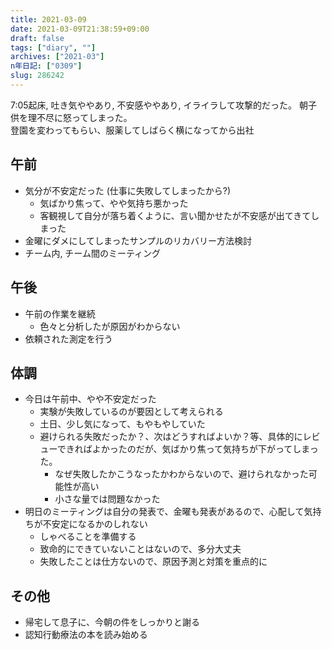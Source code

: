 ```yaml
---
title: 2021-03-09
date: 2021-03-09T21:38:59+09:00
draft: false
tags: ["diary", ""]
archives: ["2021-03"]
n年日記: ["0309"]
slug: 286242
---
```

7:05起床, 吐き気ややあり, 不安感ややあり, イライラして攻撃的だった。
朝子供を理不尽に怒ってしまった。  
登園を変わってもらい、服薬してしばらく横になってから出社
## 午前
- 気分が不安定だった (仕事に失敗してしまったから?)
  - 気ばかり焦って、やや気持ち悪かった
  - 客観視して自分が落ち着くように、言い聞かせたが不安感が出てきてしまった
- 金曜にダメにしてしまったサンプルのリカバリー方法検討
- チーム内, チーム間のミーティング
## 午後
- 午前の作業を継続
  - 色々と分析したが原因がわからない
- 依頼された測定を行う
## 体調
- 今日は午前中、やや不安定だった
  - 実験が失敗しているのが要因として考えられる
  - 土日、少し気になって、もやもやしていた
  - 避けられる失敗だったか？、次はどうすればよいか？等、具体的にレビューできればよかったのだが、気ばかり焦って気持ちが下がってしまった。
    - なぜ失敗したかこうなったかわからないので、避けられなかった可能性が高い
    - 小さな量では問題なかった
- 明日のミーティングは自分の発表で、金曜も発表があるので、心配して気持ちが不安定になるかのしれない  
  - しゃべることを準備する
  - 致命的にできていないことはないので、多分大丈夫
  - 失敗したことは仕方ないので、原因予測と対策を重点的に
## その他
- 帰宅して息子に、今朝の件をしっかりと謝る
- 認知行動療法の本を読み始める